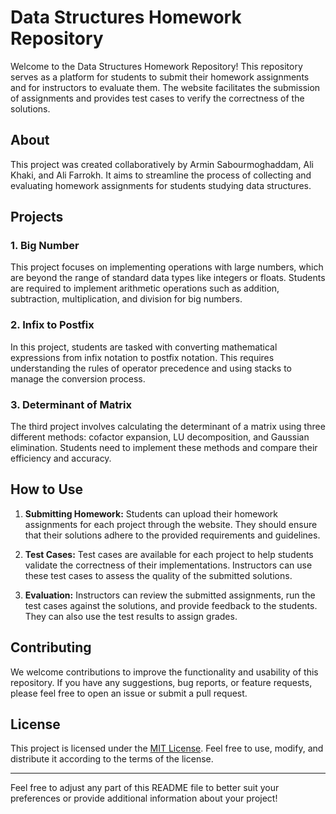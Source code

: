 # Data Structures Homework Repository

Welcome to the Data Structures Homework Repository! This repository serves as a platform for students to submit their homework assignments and for instructors to evaluate them. The website facilitates the submission of assignments and provides test cases to verify the correctness of the solutions.

## About

This project was created collaboratively by Armin Sabourmoghaddam, Ali Khaki, and Ali Farrokh. It aims to streamline the process of collecting and evaluating homework assignments for students studying data structures.

## Projects

### 1. Big Number

This project focuses on implementing operations with large numbers, which are beyond the range of standard data types like integers or floats. Students are required to implement arithmetic operations such as addition, subtraction, multiplication, and division for big numbers.

### 2. Infix to Postfix

In this project, students are tasked with converting mathematical expressions from infix notation to postfix notation. This requires understanding the rules of operator precedence and using stacks to manage the conversion process.

### 3. Determinant of Matrix

The third project involves calculating the determinant of a matrix using three different methods: cofactor expansion, LU decomposition, and Gaussian elimination. Students need to implement these methods and compare their efficiency and accuracy.

## How to Use

1. **Submitting Homework:** Students can upload their homework assignments for each project through the website. They should ensure that their solutions adhere to the provided requirements and guidelines.

2. **Test Cases:** Test cases are available for each project to help students validate the correctness of their implementations. Instructors can use these test cases to assess the quality of the submitted solutions.

3. **Evaluation:** Instructors can review the submitted assignments, run the test cases against the solutions, and provide feedback to the students. They can also use the test results to assign grades.

## Contributing

We welcome contributions to improve the functionality and usability of this repository. If you have any suggestions, bug reports, or feature requests, please feel free to open an issue or submit a pull request.

## License

This project is licensed under the [MIT License](LICENSE). Feel free to use, modify, and distribute it according to the terms of the license.

---

Feel free to adjust any part of this README file to better suit your preferences or provide additional information about your project!
